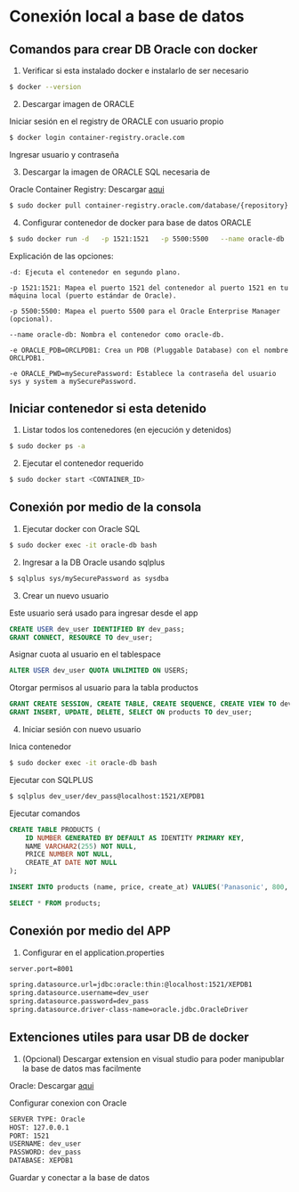 # Conexión local a base de datos

## Comandos para crear DB Oracle con docker

1. Verificar si esta instalado docker e instalarlo de ser necesario

```bash
$ docker --version
```

2. Descargar imagen de ORACLE

Iniciar sesión en el registry de ORACLE con usuario propio
```bash
$ docker login container-registry.oracle.com
```

Ingresar usuario y contraseña

3. Descargar la imagen de ORACLE SQL necesaria de

Oracle Container Registry: Descargar [aqui](https://container-registry.oracle.com/ords/f?p=113:1:103771676359737:::1:P1_BUSINESS_AREA:3&cs=3lr3baYFRLxuH0ep51d991rI53HuhElEZBVpZt4FWciO3bT-nJkG3zE4zhpEM_ZYESDLk0WQuBUQpitg1PX1dJw "Database Repositories")

```bash
$ sudo docker pull container-registry.oracle.com/database/{repository}:{version}
```

4. Configurar contenedor de docker para base de datos ORACLE

```bash
$ sudo docker run -d   -p 1521:1521   -p 5500:5500   --name oracle-db   -e ORACLE_PDB=ORCLPDB1   -e ORACLE_PWD=mySecurePassword   container-registry.oracle.com/database/{repository}:{version}
```
Explicación de las opciones:

    -d: Ejecuta el contenedor en segundo plano.

    -p 1521:1521: Mapea el puerto 1521 del contenedor al puerto 1521 en tu máquina local (puerto estándar de Oracle).

    -p 5500:5500: Mapea el puerto 5500 para el Oracle Enterprise Manager (opcional).

    --name oracle-db: Nombra el contenedor como oracle-db.

    -e ORACLE_PDB=ORCLPDB1: Crea un PDB (Pluggable Database) con el nombre ORCLPDB1.

    -e ORACLE_PWD=mySecurePassword: Establece la contraseña del usuario sys y system a mySecurePassword.

## Iniciar contenedor si esta detenido

1. Listar todos los contenedores (en ejecución y detenidos)

```bash
$ sudo docker ps -a
```

2. Ejecutar el contenedor requerido

```bash
$ sudo docker start <CONTAINER_ID>
```

## Conexión por medio de la consola

1. Ejecutar docker con Oracle SQL

```bash
$ sudo docker exec -it oracle-db bash
```

2. Ingresar a la DB Oracle usando sqlplus

```bash
$ sqlplus sys/mySecurePassword as sysdba
```

3. Crear un nuevo usuario

Este usuario será usado para ingresar desde el app

```SQL
CREATE USER dev_user IDENTIFIED BY dev_pass;
GRANT CONNECT, RESOURCE TO dev_user;
```

Asignar cuota al usuario en el tablespace

```SQL
ALTER USER dev_user QUOTA UNLIMITED ON USERS;
```

Otorgar permisos al usuario para la tabla productos

```SQL
GRANT CREATE SESSION, CREATE TABLE, CREATE SEQUENCE, CREATE VIEW TO dev_user;
GRANT INSERT, UPDATE, DELETE, SELECT ON products TO dev_user;
```

4. Iniciar sesión con nuevo usuario

Inica contenedor

```bash
$ sudo docker exec -it oracle-db bash
```

Ejecutar con SQLPLUS

```bash
$ sqlplus dev_user/dev_pass@localhost:1521/XEPDB1
```

Ejecutar comandos

```SQL
CREATE TABLE PRODUCTS (
    ID NUMBER GENERATED BY DEFAULT AS IDENTITY PRIMARY KEY,
    NAME VARCHAR2(255) NOT NULL,
    PRICE NUMBER NOT NULL,
    CREATE_AT DATE NOT NULL
);
```

```SQL
INSERT INTO products (name, price, create_at) VALUES('Panasonic', 800, SYSDATE);
```

```SQL
SELECT * FROM products;
```

## Conexión por medio del APP

1. Configurar en el application.properties

```bash
server.port=8001

spring.datasource.url=jdbc:oracle:thin:@localhost:1521/XEPDB1
spring.datasource.username=dev_user
spring.datasource.password=dev_pass
spring.datasource.driver-class-name=oracle.jdbc.OracleDriver
```

## Extenciones utiles para usar DB de docker

1. (Opcional) Descargar extension en visual studio para poder manipublar la base de datos mas facilmente

Oracle: Descargar [aqui](https://marketplace.visualstudio.com/items?itemName=LinJun.oracle-support "Support connecting to Oracle in Visual Studio Code")

Configurar conexion con Oracle

```bash
SERVER TYPE: Oracle
HOST: 127.0.0.1
PORT: 1521
USERNAME: dev_user
PASSWORD: dev_pass
DATABASE: XEPDB1
```

Guardar y conectar a la base de datos
